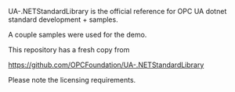 UA-.NETStandardLibrary is the official reference for OPC UA dotnet standard development + samples.

A couple samples were used for the demo.

This repository has a fresh copy from 

https://github.com/OPCFoundation/UA-.NETStandardLibrary

Please note the licensing requirements.

